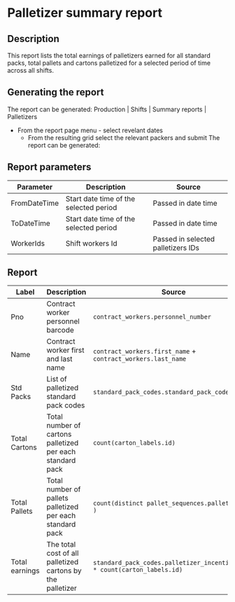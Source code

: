 # Palletizer  summary report

## Description
This report lists  the total earnings of palletizers earned for all standard packs, total pallets and cartons palletized
for a selected period of time across all shifts.

## Generating the report
The report can be generated:
Production | Shifts | Summary reports | Palletizers
* From the report page menu  - select revelant dates
    * From the resulting grid select the relevant packers and submit
      The report can be generated:

## Report parameters
| Parameter | Description | Source |
| ----- | ----------- | ------ |
|FromDateTime| Start date time of the selected period  |  Passed in date time                 |
|ToDateTime  | Start date time of the selected period  |  Passed in date time                 |
|WorkerIds   | Shift workers Id                        |  Passed in selected palletizers IDs  |

## Report
| Label | Description | Source |
| ----- | ----------- | ------ |
| Pno            | Contract worker personnel barcode       | `contract_workers.personnel_number` |
| Name           | Contract worker first and last name     | `contract_workers.first_name`  +  `contract_workers.last_name`|
| Std Packs      | List of palletized standard pack codes  | `standard_pack_codes.standard_pack_code` |
| Total Cartons  | Total number of cartons palletized  per each standard pack    | `count(carton_labels.id)` |
| Total Pallets  | Total number of pallets palletized  per each standard pack   | `count(distinct pallet_sequences.pallet_number )` |
| Total earnings | The total cost of all palletized cartons by the palletizer| `standard_pack_codes.palletizer_incentive_rate * count(carton_labels.id)` |

